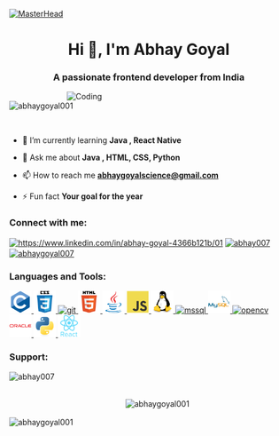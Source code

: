 
[![MasterHead](https://cdn.pixabay.com/photo/2019/08/06/22/48/artificial-intelligence-4389372_1280.jpg)](https://AbhayGoyal001.io)<h1 align="center">Hi 👋, I'm Abhay Goyal</h1>
<h3 align="center">A passionate frontend developer from India</h3>
<img align="right" alt="Coding" width="400" src="https://st.depositphotos.com/1037238/4364/v/600/depositphotos_43641985-stock-illustration-computer-programmer-working-on-his.jpg">

<p align="left"> <img src="https://komarev.com/ghpvc/?username=abhaygoyal001&label=Profile%20views&color=0e75b6&style=flat" alt="abhaygoyal001" /> </p>

<p align="left"> <a href="https://twitter.com/" target="blank"><img src="https://img.shields.io/twitter/follow/?logo=twitter&style=for-the-badge" alt="" /></a> </p>

- 🌱 I’m currently learning **Java , React Native**

- 💬 Ask me about **Java , HTML, CSS, Python**

- 📫 How to reach me **abhaygoyalscience@gmail.com**

- ⚡ Fun fact **Your goal for the year**

<h3 align="left">Connect with me:</h3>
<p align="left">
<a href="https://linkedin.com/in/https://www.linkedin.com/in/abhay-goyal-4366b121b/01" target="blank"><img align="center" src="https://raw.githubusercontent.com/rahuldkjain/github-profile-readme-generator/master/src/images/icons/Social/linked-in-alt.svg" alt="https://www.linkedin.com/in/abhay-goyal-4366b121b/01" height="30" width="40" /></a>
<a href="https://www.codechef.com/users/abhay007" target="blank"><img align="center" src="https://cdn.jsdelivr.net/npm/simple-icons@3.1.0/icons/codechef.svg" alt="abhay007" height="30" width="40" /></a>
<a href="https://www.leetcode.com/abhaygoyal007" target="blank"><img align="center" src="https://raw.githubusercontent.com/rahuldkjain/github-profile-readme-generator/master/src/images/icons/Social/leet-code.svg" alt="abhaygoyal007" height="30" width="40" /></a>
</p>

<h3 align="left">Languages and Tools:</h3>
<p align="left"> <a href="https://www.cprogramming.com/" target="_blank" rel="noreferrer"> <img src="https://raw.githubusercontent.com/devicons/devicon/master/icons/c/c-original.svg" alt="c" width="40" height="40"/> </a> <a href="https://www.w3schools.com/css/" target="_blank" rel="noreferrer"> <img src="https://raw.githubusercontent.com/devicons/devicon/master/icons/css3/css3-original-wordmark.svg" alt="css3" width="40" height="40"/> </a> <a href="https://git-scm.com/" target="_blank" rel="noreferrer"> <img src="https://www.vectorlogo.zone/logos/git-scm/git-scm-icon.svg" alt="git" width="40" height="40"/> </a> <a href="https://www.w3.org/html/" target="_blank" rel="noreferrer"> <img src="https://raw.githubusercontent.com/devicons/devicon/master/icons/html5/html5-original-wordmark.svg" alt="html5" width="40" height="40"/> </a> <a href="https://www.java.com" target="_blank" rel="noreferrer"> <img src="https://raw.githubusercontent.com/devicons/devicon/master/icons/java/java-original.svg" alt="java" width="40" height="40"/> </a> <a href="https://developer.mozilla.org/en-US/docs/Web/JavaScript" target="_blank" rel="noreferrer"> <img src="https://raw.githubusercontent.com/devicons/devicon/master/icons/javascript/javascript-original.svg" alt="javascript" width="40" height="40"/> </a> <a href="https://www.linux.org/" target="_blank" rel="noreferrer"> <img src="https://raw.githubusercontent.com/devicons/devicon/master/icons/linux/linux-original.svg" alt="linux" width="40" height="40"/> </a> <a href="https://www.microsoft.com/en-us/sql-server" target="_blank" rel="noreferrer"> <img src="https://www.svgrepo.com/show/303229/microsoft-sql-server-logo.svg" alt="mssql" width="40" height="40"/> </a> <a href="https://www.mysql.com/" target="_blank" rel="noreferrer"> <img src="https://raw.githubusercontent.com/devicons/devicon/master/icons/mysql/mysql-original-wordmark.svg" alt="mysql" width="40" height="40"/> </a> <a href="https://opencv.org/" target="_blank" rel="noreferrer"> <img src="https://www.vectorlogo.zone/logos/opencv/opencv-icon.svg" alt="opencv" width="40" height="40"/> </a> <a href="https://www.oracle.com/" target="_blank" rel="noreferrer"> <img src="https://raw.githubusercontent.com/devicons/devicon/master/icons/oracle/oracle-original.svg" alt="oracle" width="40" height="40"/> </a> <a href="https://www.python.org" target="_blank" rel="noreferrer"> <img src="https://raw.githubusercontent.com/devicons/devicon/master/icons/python/python-original.svg" alt="python" width="40" height="40"/> </a> <a href="https://reactjs.org/" target="_blank" rel="noreferrer"> <img src="https://raw.githubusercontent.com/devicons/devicon/master/icons/react/react-original-wordmark.svg" alt="react" width="40" height="40"/> </a> </p>

<h3 align="left">Support:</h3>
<p><a href="https://www.buymeacoffee.com/abhay007"> <img align="left" src="https://cdn.buymeacoffee.com/buttons/v2/default-yellow.png" height="50" width="210" alt="abhay007" /></a></p><br><br>

<p><img align="center" src="https://github-readme-stats.vercel.app/api/top-langs?username=abhaygoyal001&show_icons=true&locale=en&layout=compact" alt="abhaygoyal001" /></p>

<p><img align="center" src="https://github-readme-streak-stats.herokuapp.com/?user=abhaygoyal001&" alt="abhaygoyal001" /></p>
